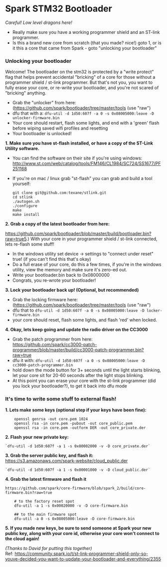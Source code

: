 # Spark STM32 Bootloader

*Careful!  Low level dragons here!*

  * Really make sure you have a working programmer shield and an ST-link programmer.
  * Is this a brand new core from scratch (that you made? nice!) goto 1, or is it this a core that came from Spark - goto "unlocking your bootloader"

### Unlocking your bootloader

Welcome! The bootloader on the stm32 is protected by a "write protect" flag that helps prevent accidental "bricking" of a core for those without a programmer shield / st-link programmer. But that's not you, you want to fully erase your core, or re-write your bootloader, and you're not scared of "bricking" anything.

 * Grab the "unlocker" from here: (https://github.com/spark/bootloader/tree/master/tools (use "raw")
 * dfu that with a:  `dfu-util -d 1d50:607f -a 0 -s 0x08005000:leave -D unlocker-firmware.bin`
 * Your core should restart, flash some lights, and end with a 'green' flash before wiping saved wifi profiles and resetting   
 * Your bootloader is unlocked!

**1. Make sure you have st-flash installed, or have a copy of the ST-Link Utility software.**

 * You can find the software on their site if you're using windows: http://www.st.com/web/catalog/tools/FM146/CL1984/SC724/SS1677/PF251168 

 * If you're on mac / linux grab "st-flash" you can grab and build a tool yourself:
    ```
    git clone git@github.com:texane/stlink.git
    cd stlink
    ./autogen.sh
    ./configure
    make
    make install
    ```
    
**2. Grab a copy of the latest bootloader from here:**

  https://github.com/spark/bootloader/blob/master/build/bootloader.bin?raw=true5.) With your core in your programmer shield / st-link connected, lets re-flash some stuff!

 * In the windows utility set device -> settings to "connect under reset" true! (if you can't find this that's okay)
 * Do a full erase of your core, do this a few times, if you're in the windows utility, view the memory and make sure it's zero-ed out.
 * Write your bootloader.bin back to 0x08000000
 * Congrats, you re-wrote your bootloader!

**3. Lock your bootloader back up! (Optional, but recommended)**

 * Grab the locking firmware here:  (https://github.com/spark/bootloader/tree/master/tools (use "raw")
 * dfu that to `dfu-util -d 1d50:607f -a 0 -s 0x08005000:leave -D locker-firmware.bin`
 * your core should reset, flash some lights, and flash 'red' when locked.

**4. Okay, lets keep going and update the radio driver on the CC3000**

 * Grab the patch programmer from here: https://github.com/spark/cc3000-patch-programmer/blob/master/build/cc3000-patch-programmer.bin?raw=true
 * dfu it with: `dfu-util -d 1d50:607f -a 0 -s 0x08005000:leave -D cc3000-patch-programmer.bin`
 * hold down the mode button for 3+ seconds until the light starts blinking, let your core sit for 20-60 seconds after the light stops blinking.
 * At this point you can erase your core with the st-link programmer (did you lock your bootloader?), to get it back into dfu mode


### It's time to write some stuff to external flash!

 **1. Lets make some keys (optional step if your keys have been fine):**
 
```
    openssl genrsa -out core.pem 1024
    openssl rsa -in core.pem -pubout -out core_public.pem
    openssl rsa -in core.pem -outform DER -out core_private.der
```
    
 **2. Flash your new private key:** 
 
    `dfu-util -d 1d50:607f -a 1 -s 0x00002000 -v -D core_private.der`
    
 **3. Grab the server public key, and flash it:**  
    https://s3.amazonaws.com/spark-website/cloud_public.der
    
    `dfu-util -d 1d50:607f -a 1 -s 0x00001000 -v -D cloud_public.der`

 **4. Grab the latest firmware and flash it**  
 
    https://github.com/spark/core-firmware/blob/spark_2/build/core-firmware.bin?raw=true
    
```
    # to the factory reset spot 
    dfu-util -a 1 -s 0x00020000 -v -D core-firmware.bin

    ## to the main firmware spot
    dfu-util -a 0 -s 0x08005000:leave -D core-firmware.bin
```
    
 **5. If you made new keys, be sure to send someone at Spark your new public key, along with your core id, otherwise your core won't connect to the cloud again!**
 
 *(Thanks to David for putting this together)*  
 Ref: https://community.spark.io/t/st-link-programmer-shield-only-so-youve-decided-you-want-to-update-your-bootloader-and-everything/2355
